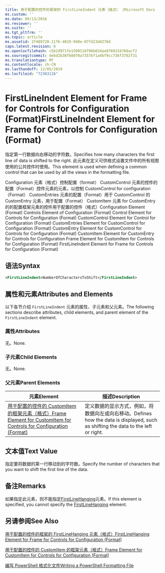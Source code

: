 ```yaml
---
title: 用于配置的控件的框架的 FirstLineIndent 元素（格式） |Microsoft Docs
ms.custom: ''
ms.date: 09/13/2016
ms.reviewer: ''
ms.suite: ''
ms.tgt_pltfrm: ''
ms.topic: article
ms.assetid: 2f489720-11f6-4019-940e-07f423d4278d
caps.latest.revision: 6
ms.openlocfilehash: c5b2d971fe1590116f96b024ae8769334768acf2
ms.sourcegitcommit: debd2b38fb8070a7357bf1a4bf9cc736f3702f31
ms.translationtype: MT
ms.contentlocale: zh-CN
ms.lasthandoff: 12/05/2019
ms.locfileid: "72363116"
---
```

# <a name="firstlineindent-element-for-frame-for-controls-for-configuration-format"></a><span data-ttu-id="b7afb-102">FirstLineIndent Element for Frame for Controls for Configuration (Format)</span><span class="sxs-lookup"><span data-stu-id="b7afb-102">FirstLineIndent Element for Frame for Controls for Configuration (Format)</span></span>

<span data-ttu-id="b7afb-103">指定第一行数据向右移动的字符数。</span><span class="sxs-lookup"><span data-stu-id="b7afb-103">Specifies how many characters the first line of data is shifted to the right.</span></span> <span data-ttu-id="b7afb-104">此元素在定义可供格式设置文件中的所有视图使用的公共控件时使用。</span><span class="sxs-lookup"><span data-stu-id="b7afb-104">This element is used when defining a common control that can be used by all the views in the formatting file.</span></span>

<span data-ttu-id="b7afb-105">Configuration 元素（格式）控制配置（format） CustomControl 元素的控件的配置（Format）控件元素的元素，以控制 CustomControl for configuration （Format） CustomEntries 元素的配置（Format）用于 CustomControl 的 CustomEntry 元素，用于配置（Format） CustomItem 元素 for CustomEntry 的的配置框架元素的控件用于配置的控件（格式）</span><span class="sxs-lookup"><span data-stu-id="b7afb-105">Configuration Element (Format) Controls Element of Configuration (Format) Control Element for Controls for Configuration (Format) CustomControl Element for Control for Configuration (Format) CustomEntries Element for CustomControl for Configuration (Format) CustomEntry Element for CustomControl for Controls for Configuration (Format) CustomItem Element for CustomEntry for Controls for Configuration Frame Element for CustomItem for Controls for Configuration (Format) FirstLineIndent Element for Frame for Controls for Configuration (Format)</span></span>

## <a name="syntax"></a><span data-ttu-id="b7afb-106">语法</span><span class="sxs-lookup"><span data-stu-id="b7afb-106">Syntax</span></span>

```xml
<FirstLineIndent>NumberOfCharactersToShift</FirstLineIndent>
```

## <a name="attributes-and-elements"></a><span data-ttu-id="b7afb-107">属性和元素</span><span class="sxs-lookup"><span data-stu-id="b7afb-107">Attributes and Elements</span></span>

<span data-ttu-id="b7afb-108">以下各节介绍 `FirstLineIndent` 元素的属性、子元素和父元素。</span><span class="sxs-lookup"><span data-stu-id="b7afb-108">The following sections describe attributes, child elements, and parent element of the `FirstLineIndent` element.</span></span>

### <a name="attributes"></a><span data-ttu-id="b7afb-109">属性</span><span class="sxs-lookup"><span data-stu-id="b7afb-109">Attributes</span></span>

<span data-ttu-id="b7afb-110">无。</span><span class="sxs-lookup"><span data-stu-id="b7afb-110">None.</span></span>

### <a name="child-elements"></a><span data-ttu-id="b7afb-111">子元素</span><span class="sxs-lookup"><span data-stu-id="b7afb-111">Child Elements</span></span>

<span data-ttu-id="b7afb-112">无。</span><span class="sxs-lookup"><span data-stu-id="b7afb-112">None.</span></span>

### <a name="parent-elements"></a><span data-ttu-id="b7afb-113">父元素</span><span class="sxs-lookup"><span data-stu-id="b7afb-113">Parent Elements</span></span>

|<span data-ttu-id="b7afb-114">元素</span><span class="sxs-lookup"><span data-stu-id="b7afb-114">Element</span></span>|<span data-ttu-id="b7afb-115">描述</span><span class="sxs-lookup"><span data-stu-id="b7afb-115">Description</span></span>|
|-------------|-----------------|
|[<span data-ttu-id="b7afb-116">用于配置的控件的 CustomItem 的框架元素（格式）</span><span class="sxs-lookup"><span data-stu-id="b7afb-116">Frame Element for CustomItem for Controls for Configuration (Format)</span></span>](./frame-element-for-customitem-for-controls-for-configuration-format.md)|<span data-ttu-id="b7afb-117">定义数据的显示方式，例如，将数据向左或向右移动。</span><span class="sxs-lookup"><span data-stu-id="b7afb-117">Defines how the data is displayed, such as shifting the data to the left or right.</span></span>|

## <a name="text-value"></a><span data-ttu-id="b7afb-118">文本值</span><span class="sxs-lookup"><span data-stu-id="b7afb-118">Text Value</span></span>

<span data-ttu-id="b7afb-119">指定要将数据的第一行移动到的字符数。</span><span class="sxs-lookup"><span data-stu-id="b7afb-119">Specify the number of characters that you want to shift the first line of the data.</span></span>

## <a name="remarks"></a><span data-ttu-id="b7afb-120">备注</span><span class="sxs-lookup"><span data-stu-id="b7afb-120">Remarks</span></span>

<span data-ttu-id="b7afb-121">如果指定此元素，则不能指定[FirstLineHanging](./firstlinehanging-element-for-frame-for-controls-for-configuration-format.md)元素。</span><span class="sxs-lookup"><span data-stu-id="b7afb-121">If this element is specified, you cannot specify the [FirstLineHanging](./firstlinehanging-element-for-frame-for-controls-for-configuration-format.md) element.</span></span>

## <a name="see-also"></a><span data-ttu-id="b7afb-122">另请参阅</span><span class="sxs-lookup"><span data-stu-id="b7afb-122">See Also</span></span>

[<span data-ttu-id="b7afb-123">用于配置的控件的框架的 FirstLineHanging 元素（格式）</span><span class="sxs-lookup"><span data-stu-id="b7afb-123">FirstLineHanging Element for Frame for Controls for Configuration (Format)</span></span>](./firstlinehanging-element-for-frame-for-controls-for-configuration-format.md)

[<span data-ttu-id="b7afb-124">用于配置的控件的 CustomItem 的框架元素（格式）</span><span class="sxs-lookup"><span data-stu-id="b7afb-124">Frame Element for CustomItem for Controls for Configuration (Format)</span></span>](./frame-element-for-customitem-for-controls-for-configuration-format.md)

[<span data-ttu-id="b7afb-125">编写 PowerShell 格式化文件</span><span class="sxs-lookup"><span data-stu-id="b7afb-125">Writing a PowerShell Formatting File</span></span>](./writing-a-powershell-formatting-file.md)
